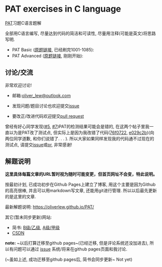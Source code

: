 # PAT exercises in C language

[PAT][pat]习题C语言题解

全部用C语言编写, 尽量达到代码的简洁和可读性, 尽量用注释(可能是英文)将思路写明.

* PAT Basic ([原题链接][pat-b], 已经刷完1001-1085):
* PAT Advanced ([原题链接][pat-a], 刚刚开始):

## 讨论/交流

非常欢迎讨论!

- 邮箱:oliver_lew@outlook.com

- 发现问题/题目讨论也欢迎提交[issue][issues]

- 要改正/改进代码欢迎提交[pull request][pulls]

曾经有好心同学发现([#5][issue-5], [#7][pull-7])PAT的检测结果可能会是错的, 在这两个帖子里我一直以为是PAT改了测试点,
但实际上是因为我改错了代码([76f0722][commit-#5], [e029c2b][commit-#7])(向两位同学道歉, 和你们说错了. . . ).
所以大家如果同样发现我的代码通不过现在的测试点, 请提交[issue][issues]或[pr][pulls], 非常感谢!

## 解题说明

**这里具体每篇文章的URL暂时视为随时可能变更，但首页网址不会变，特此说明。**

按最初计划, 已成功初步在Github Pages上建立了博客, 用这个主要是因为Github的高亮很棒, 并且可以用markdown写文章,
还能用git进行管理. 所以以后最先更新的是这里的文章.

最新解题说明: https://oliverlew.github.io/PAT/

其它(暂未同步更新)网站:

- 简书: [B级/乙级][jianshu-b], [A级/甲级][jianshu-a]
- [CSDN](https://blog.csdn.net/Oliver__Lew)

**note:** ~以后打算迁移至github pages~(已经迁移, 但是评论系统还没加进去), 所以有问题可以通过
[issue][issues] 系统/将来在github pages页面和我讨论.

(~虽如上述, 成功迁移至github pages后, 简书会同步更新~ Not yet)

##
[gh-pages]: https://github.com/OliverLew/PAT/tree/gh-pages
[issues]: https://github.com/OliverLew/PAT/issues
[pulls]: https://github.com/OliverLew/PAT/pulls
[issue-5]: https://github.com/OliverLew/PAT/issues/5
[pull-7]: https://github.com/OliverLew/PAT/pull/7
[commit-#5]: https://github.com/OliverLew/PAT/commit/76f072258e295ad5ccf5b3ec3196c72679c22c93#diff-77516117cde8132f56ef044da2238e08
[commit-#7]: https://github.com/OliverLew/PAT/commit/e029c2b78f85356500fedfbc667d02e5a229f62e#diff-9cadb2a99b3bab7cfdb9e19fdef3f9ad

[pat]: https://www.patest.cn/contests
[pat-a]: https://www.patest.cn/contests/pat-a-practise
[pat-b]: https://www.patest.cn/contests/pat-b-practise

[jianshu-a]: http://www.jianshu.com/p/8944b15f8194
[jianshu-b]: http://www.jianshu.com/p/c2b557516b50

